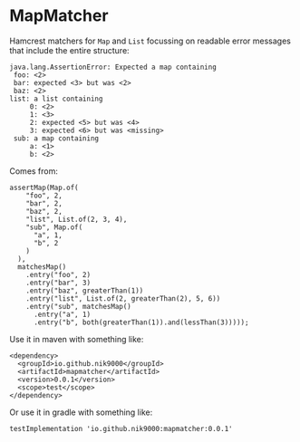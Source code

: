 # MapMatcher

Hamcrest matchers for `Map` and `List` focussing on readable error messages
that include the entire structure:

<a name="failure-message"></a>
```
java.lang.AssertionError: Expected a map containing
 foo: <2>
 bar: expected <3> but was <2>
 baz: <2>
list: a list containing
     0: <2>
     1: <3>
     2: expected <5> but was <4>
     3: expected <6> but was <missing>
 sub: a map containing
     a: <1>
     b: <2>
```

Comes from:

<a name="code"></a>
```
assertMap(Map.of(
    "foo", 2,
    "bar", 2,
    "baz", 2,
    "list", List.of(2, 3, 4),
    "sub", Map.of(
      "a", 1,
      "b", 2
    )
  ),
  matchesMap()
    .entry("foo", 2)
    .entry("bar", 3)
    .entry("baz", greaterThan(1))
    .entry("list", List.of(2, greaterThan(2), 5, 6))
    .entry("sub", matchesMap()
      .entry("a", 1)
      .entry("b", both(greaterThan(1)).and(lessThan(3)))));
```

Use it in maven with something like:
<a name="maven"></a>
```
<dependency>
  <groupId>io.github.nik9000</groupId>
  <artifactId>mapmatcher</artifactId>
  <version>0.0.1</version>
  <scope>test</scope>
</dependency>
```

Or use it in gradle with something like:
<a name="gradle"></a>
```
testImplementation 'io.github.nik9000:mapmatcher:0.0.1'
```
